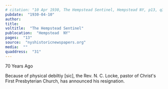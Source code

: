 ```yaml
---
# citation: "10 Apr 1930, The Hempstead Sentinel, Hempstead NY, p13, q31, nyshistoricnewspapers.org."
pubdate:  "1930-04-10"
author: 
title: 
voltitle:  "The Hempstead Sentinel"
publocation:  "Hempstead  NY"
pages:  "13"
source:  "nyshistoricnewspapers.org"
media:  ""
quaddress:  "31"
---
```


70 Years Ago 

Because of physical debiltiy [sic], the Rev. N. C. Locke, pastor of Christ's First Presbyterian Church, has announced his resignation.
